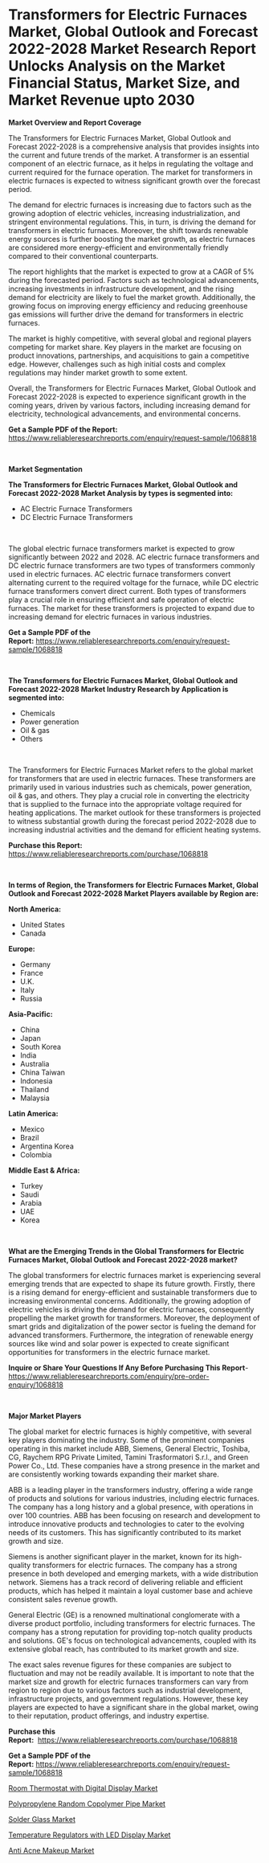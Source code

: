 <p><h1>Transformers for Electric Furnaces Market, Global Outlook and Forecast 2022-2028 Market Research Report Unlocks Analysis on the Market Financial Status, Market Size, and Market Revenue upto 2030</h1></p><p><strong>Market Overview and Report Coverage</strong></p>
<p><p>The Transformers for Electric Furnaces Market, Global Outlook and Forecast 2022-2028 is a comprehensive analysis that provides insights into the current and future trends of the market. A transformer is an essential component of an electric furnace, as it helps in regulating the voltage and current required for the furnace operation. The market for transformers in electric furnaces is expected to witness significant growth over the forecast period.</p><p>The demand for electric furnaces is increasing due to factors such as the growing adoption of electric vehicles, increasing industrialization, and stringent environmental regulations. This, in turn, is driving the demand for transformers in electric furnaces. Moreover, the shift towards renewable energy sources is further boosting the market growth, as electric furnaces are considered more energy-efficient and environmentally friendly compared to their conventional counterparts.</p><p>The report highlights that the market is expected to grow at a CAGR of 5% during the forecasted period. Factors such as technological advancements, increasing investments in infrastructure development, and the rising demand for electricity are likely to fuel the market growth. Additionally, the growing focus on improving energy efficiency and reducing greenhouse gas emissions will further drive the demand for transformers in electric furnaces.</p><p>The market is highly competitive, with several global and regional players competing for market share. Key players in the market are focusing on product innovations, partnerships, and acquisitions to gain a competitive edge. However, challenges such as high initial costs and complex regulations may hinder market growth to some extent.</p><p>Overall, the Transformers for Electric Furnaces Market, Global Outlook and Forecast 2022-2028 is expected to experience significant growth in the coming years, driven by various factors, including increasing demand for electricity, technological advancements, and environmental concerns.</p></p>
<p><strong>Get a Sample PDF of the Report:</strong> <a href="https://www.reliableresearchreports.com/enquiry/request-sample/1068818">https://www.reliableresearchreports.com/enquiry/request-sample/1068818</a></p>
<p>&nbsp;</p>
<p><strong>Market Segmentation</strong></p>
<p><strong>The Transformers for Electric Furnaces Market, Global Outlook and Forecast 2022-2028 Market Analysis by types is segmented into:</strong></p>
<p><ul><li>AC Electric Furnace Transformers</li><li>DC Electric Furnace Transformers</li></ul></p>
<p>&nbsp;</p>
<p><p>The global electric furnace transformers market is expected to grow significantly between 2022 and 2028. AC electric furnace transformers and DC electric furnace transformers are two types of transformers commonly used in electric furnaces. AC electric furnace transformers convert alternating current to the required voltage for the furnace, while DC electric furnace transformers convert direct current. Both types of transformers play a crucial role in ensuring efficient and safe operation of electric furnaces. The market for these transformers is projected to expand due to increasing demand for electric furnaces in various industries.</p></p>
<p><strong>Get a Sample PDF of the Report:</strong>&nbsp;<a href="https://www.reliableresearchreports.com/enquiry/request-sample/1068818">https://www.reliableresearchreports.com/enquiry/request-sample/1068818</a></p>
<p>&nbsp;</p>
<p><strong>The Transformers for Electric Furnaces Market, Global Outlook and Forecast 2022-2028 Market Industry Research by Application is segmented into:</strong></p>
<p><ul><li>Chemicals</li><li>Power generation</li><li>Oil & gas</li><li>Others</li></ul></p>
<p>&nbsp;</p>
<p><p>The Transformers for Electric Furnaces Market refers to the global market for transformers that are used in electric furnaces. These transformers are primarily used in various industries such as chemicals, power generation, oil & gas, and others. They play a crucial role in converting the electricity that is supplied to the furnace into the appropriate voltage required for heating applications. The market outlook for these transformers is projected to witness substantial growth during the forecast period 2022-2028 due to increasing industrial activities and the demand for efficient heating systems.</p></p>
<p><strong>Purchase this Report:</strong>&nbsp; <a href="https://www.reliableresearchreports.com/purchase/1068818">https://www.reliableresearchreports.com/purchase/1068818</a></p>
<p>&nbsp;</p>
<p><strong>In terms of Region, the Transformers for Electric Furnaces Market, Global Outlook and Forecast 2022-2028 Market Players available by Region are:</strong></p>
<p>
    <p> <strong> North America: </strong>
        <ul>
            <li>United States</li>
            <li>Canada</li>
        </ul>
        </p> 
    <p> <strong> Europe: </strong>
        <ul>
            <li>Germany</li>
            <li>France</li>
            <li>U.K.</li>
            <li>Italy</li>
            <li>Russia</li>
        </ul>
        </p> 
    <p> <strong> Asia-Pacific: </strong>
        <ul>
            <li>China</li>
            <li>Japan</li>
            <li>South Korea</li>
            <li>India</li>
            <li>Australia</li>
            <li>China Taiwan</li>
            <li>Indonesia</li>
            <li>Thailand</li>
            <li>Malaysia</li>
        </ul>
        </p> 
    <p> <strong> Latin America: </strong>
        <ul>
            <li>Mexico</li>
            <li>Brazil</li>
            <li>Argentina Korea</li>
            <li>Colombia</li>
        </ul>
        </p> 
    <p> <strong> Middle East & Africa: </strong>
        <ul>
            <li>Turkey</li>
            <li>Saudi</li>
            <li>Arabia</li>
            <li>UAE</li>
            <li>Korea</li>
        </ul>
    </p>
    </p>
<p>&nbsp;</p>
<p><strong>What are the Emerging Trends in the Global Transformers for Electric Furnaces Market, Global Outlook and Forecast 2022-2028 market?</strong></p>
<p><p>The global transformers for electric furnaces market is experiencing several emerging trends that are expected to shape its future growth. Firstly, there is a rising demand for energy-efficient and sustainable transformers due to increasing environmental concerns. Additionally, the growing adoption of electric vehicles is driving the demand for electric furnaces, consequently propelling the market growth for transformers. Moreover, the deployment of smart grids and digitalization of the power sector is fueling the demand for advanced transformers. Furthermore, the integration of renewable energy sources like wind and solar power is expected to create significant opportunities for transformers in the electric furnace market.</p></p>
<p><strong>Inquire or Share Your Questions If Any Before Purchasing This Report</strong>- <a href="https://www.reliableresearchreports.com/enquiry/pre-order-enquiry/1068818">https://www.reliableresearchreports.com/enquiry/pre-order-enquiry/1068818</a></p>
<p>&nbsp;</p>
<p><strong>Major Market Players</strong></p>
<p><p>The global market for electric furnaces is highly competitive, with several key players dominating the industry. Some of the prominent companies operating in this market include ABB, Siemens, General Electric, Toshiba, CG, Raychem RPG Private Limited, Tamini Trasformatori S.r.l., and Green Power Co., Ltd. These companies have a strong presence in the market and are consistently working towards expanding their market share.</p><p>ABB is a leading player in the transformers industry, offering a wide range of products and solutions for various industries, including electric furnaces. The company has a long history and a global presence, with operations in over 100 countries. ABB has been focusing on research and development to introduce innovative products and technologies to cater to the evolving needs of its customers. This has significantly contributed to its market growth and size.</p><p>Siemens is another significant player in the market, known for its high-quality transformers for electric furnaces. The company has a strong presence in both developed and emerging markets, with a wide distribution network. Siemens has a track record of delivering reliable and efficient products, which has helped it maintain a loyal customer base and achieve consistent sales revenue growth.</p><p>General Electric (GE) is a renowned multinational conglomerate with a diverse product portfolio, including transformers for electric furnaces. The company has a strong reputation for providing top-notch quality products and solutions. GE's focus on technological advancements, coupled with its extensive global reach, has contributed to its market growth and size.</p><p>The exact sales revenue figures for these companies are subject to fluctuation and may not be readily available. It is important to note that the market size and growth for electric furnaces transformers can vary from region to region due to various factors such as industrial development, infrastructure projects, and government regulations. However, these key players are expected to have a significant share in the global market, owing to their reputation, product offerings, and industry expertise.</p></p>
<p><strong>Purchase this Report:</strong>&nbsp;&nbsp;<a href="https://www.reliableresearchreports.com/purchase/1068818">https://www.reliableresearchreports.com/purchase/1068818</a></p>
<p></p>
<p><strong>Get a Sample PDF of the Report:</strong>&nbsp;<a href="https://www.reliableresearchreports.com/enquiry/request-sample/1068818">https://www.reliableresearchreports.com/enquiry/request-sample/1068818</a></p>
<p><p><a href="https://www.reportprime.com/room-thermostat-with-digital-display-r3424">Room Thermostat with Digital Display Market</a></p><p><a href="https://medium.com/@yjwzfixtb68151/polypropylene-random-copolymer-pipe-market-size-growth-forecast-2023-2030-a4411969aa74">Polypropylene Random Copolymer Pipe Market</a></p><p><a href="https://medium.com/@adeafrashri2022/solder-glass-market-size-growth-forecast-2023-2030-5d566a63c1ae">Solder Glass Market</a></p><p><a href="https://www.reportprime.com/temperature-regulators-with-led-display-r3425">Temperature Regulators with LED Display Market</a></p><p><a href="https://www.linkedin.com/pulse/decoding-anti-acne-makeup-market-deep-dive-latest-trends-segmentation-rofbe/">Anti Acne Makeup Market</a></p></p>